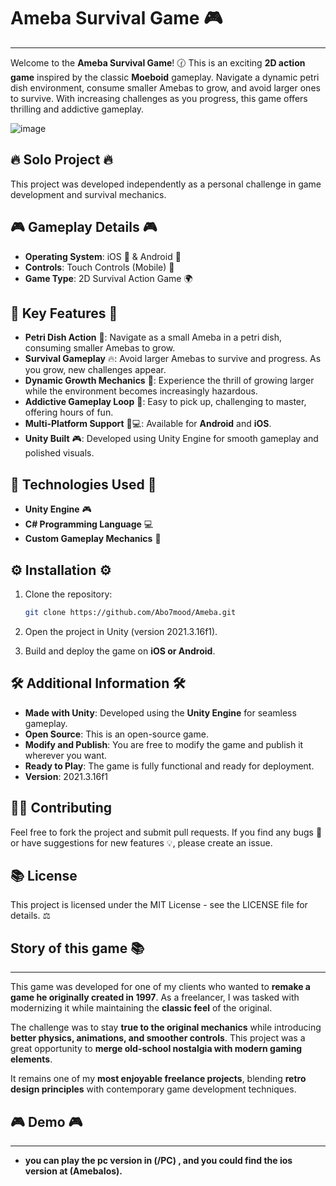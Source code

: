 # Ameba Survival Game 🎮
--------------------------
Welcome to the **Ameba Survival Game**! 🕜 This is an exciting **2D action game** inspired by the classic **Moeboid** gameplay. Navigate a dynamic petri dish environment, consume smaller Amebas to grow, and avoid larger ones to survive. With increasing challenges as you progress, this game offers thrilling and addictive gameplay.

![image](https://github.com/user-attachments/assets/d4c5acbd-7b27-4012-9f7f-39df6cc29485)

## 🔥 Solo Project 🔥
This project was developed independently as a personal challenge in game development and survival mechanics.

## 🎮 Gameplay Details 🎮

- **Operating System**: iOS 📱 & Android 📱
- **Controls**: Touch Controls (Mobile) 📲
- **Game Type**: 2D Survival Action Game 🌍

## 🌟 Key Features 🌟

- **Petri Dish Action** 🌊: Navigate as a small Ameba in a petri dish, consuming smaller Amebas to grow.
- **Survival Gameplay** 🔥: Avoid larger Amebas to survive and progress. As you grow, new challenges appear.
- **Dynamic Growth Mechanics** 🌈: Experience the thrill of growing larger while the environment becomes increasingly hazardous.
- **Addictive Gameplay Loop** 🔄: Easy to pick up, challenging to master, offering hours of fun.
- **Multi-Platform Support** 📱💻: Available for **Android** and **iOS**.
- **Unity Built** 🎮: Developed using Unity Engine for smooth gameplay and polished visuals.

## 🔧 Technologies Used 🔧

- **Unity Engine** 🎮
- **C# Programming Language** 💻
- **Custom Gameplay Mechanics** 🌈

## ⚙️ Installation ⚙️

1. Clone the repository:

   ```bash
   git clone https://github.com/Abo7mood/Ameba.git
   ```

2. Open the project in Unity (version 2021.3.16f1).

3. Build and deploy the game on **iOS or Android**.

## 🛠️ Additional Information 🛠️

- **Made with Unity**: Developed using the **Unity Engine** for seamless gameplay.
- **Open Source**: This is an open-source game.
- **Modify and Publish**: You are free to modify the game and publish it wherever you want.
- **Ready to Play**: The game is fully functional and ready for deployment.
- **Version**: 2021.3.16f1

## 👩‍💻 Contributing

Feel free to fork the project and submit pull requests. If you find any bugs 🐞 or have suggestions for new features 💡, please create an issue.

## 📚 License

This project is licensed under the MIT License - see the LICENSE file for details. ⚖️

## Story of this game 📚
--------------------------

This game was developed for one of my clients who wanted to **remake a game he originally created in 1997**. As a freelancer, I was tasked with modernizing it while maintaining the **classic feel** of the original.

The challenge was to stay **true to the original mechanics** while introducing **better physics, animations, and smoother controls**. This project was a great opportunity to **merge old-school nostalgia with modern gaming elements**.

It remains one of my **most enjoyable freelance projects**, blending **retro design principles** with contemporary game development techniques.

## 🎮 Demo 🎮
--------------------------

- **you can play the pc version in (/PC) , and you could find the ios version at (AmebaIos).**

